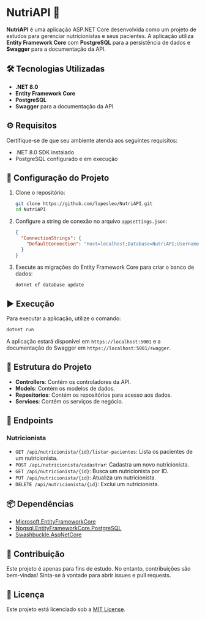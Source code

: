 ﻿# NutriAPI 🥗

**NutriAPI** é uma aplicação ASP.NET Core desenvolvida como um projeto de estudos para gerenciar nutricionistas e seus pacientes. A aplicação utiliza **Entity Framework Core** com **PostgreSQL** para a persistência de dados e **Swagger** para a documentação da API.

## 🛠️ Tecnologias Utilizadas

- **.NET 8.0**
- **Entity Framework Core**
- **PostgreSQL**
- **Swagger** para a documentação da API

## ⚙️ Requisitos

Certifique-se de que seu ambiente atenda aos seguintes requisitos:

- .NET 8.0 SDK instalado
- PostgreSQL configurado e em execução

## 🚀 Configuração do Projeto

1. Clone o repositório:

   ```bash
   git clone https://github.com/lopesleo/NutriAPI.git
   cd NutriAPI
   ```

2. Configure a string de conexão no arquivo `appsettings.json`:

   ```json
   {
     "ConnectionStrings": {
       "DefaultConnection": "Host=localhost;Database=NutriAPI;Username=seu-usuario;Password=sua-senha"
     }
   }
   ```

3. Execute as migrações do Entity Framework Core para criar o banco de dados:

   ```bash
   dotnet ef database update
   ```

## ▶️ Execução

Para executar a aplicação, utilize o comando:

   ```bash
   dotnet run
   ```

A aplicação estará disponível em `https://localhost:5001` e a documentação do Swagger em `https://localhost:5001/swagger`.

## 📂 Estrutura do Projeto

- **Controllers**: Contém os controladores da API.
- **Models**: Contém os modelos de dados.
- **Repositorios**: Contém os repositórios para acesso aos dados.
- **Services**: Contém os serviços de negócio.

## 🔗 Endpoints

### Nutricionista

- `GET /api/nutricionista/{id}/listar-pacientes`: Lista os pacientes de um nutricionista.
- `POST /api/nutricionista/cadastrar`: Cadastra um novo nutricionista.
- `GET /api/nutricionista/{id}`: Busca um nutricionista por ID.
- `PUT /api/nutricionista/{id}`: Atualiza um nutricionista.
- `DELETE /api/nutricionista/{id}`: Exclui um nutricionista.

## 📦 Dependências

- [Microsoft.EntityFrameworkCore](https://www.nuget.org/packages/Microsoft.EntityFrameworkCore/)
- [Npgsql.EntityFrameworkCore.PostgreSQL](https://www.nuget.org/packages/Npgsql.EntityFrameworkCore.PostgreSQL/)
- [Swashbuckle.AspNetCore](https://www.nuget.org/packages/Swashbuckle.AspNetCore/)

## 🤝 Contribuição

Este projeto é apenas para fins de estudo. No entanto, contribuições são bem-vindas! Sinta-se à vontade para abrir issues e pull requests.

## 📜 Licença

Este projeto está licenciado sob a [MIT License](LICENSE).

